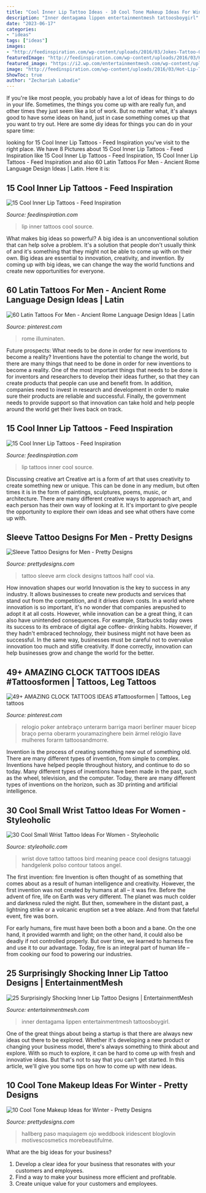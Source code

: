 ```yaml
---
title: "Cool Inner Lip Tattoo Ideas - 10 Cool Tone Makeup Ideas For Winter"
description: "Inner dentagama lippen entertainmentmesh tattoosboygirl"
date: "2023-06-17"
categories:
- "ideas"
tags: ["ideas"]
images:
- "http://feedinspiration.com/wp-content/uploads/2016/03/Jokes-Tattoo-On-Lip.jpg"
featuredImage: "http://feedinspiration.com/wp-content/uploads/2016/03/Hot-Lip-Tattoo-Designs.jpg"
featured_image: "https://i2.wp.com/entertainmentmesh.com/wp-content/uploads/2014/10/insert_here_by_inkjunkie666-d4ryl3m.jpg?w=600"
image: "http://feedinspiration.com/wp-content/uploads/2016/03/Hot-Lip-Tattoo-Designs.jpg"
ShowToc: true
author: "Zechariah Labadie"
---
```



If you're like most people, you probably have a lot of ideas for things to do in your life. Sometimes, the things you come up with are really fun, and other times they just seem like a lot of work. But no matter what, it's always good to have some ideas on hand, just in case something comes up that you want to try out. Here are some diy ideas for things you can do in your spare time: 

	

		
looking for 15 Cool Inner Lip Tattoos - Feed Inspiration you've visit to the right place. We have 8 Pictures about 15 Cool Inner Lip Tattoos - Feed Inspiration like 15 Cool Inner Lip Tattoos - Feed Inspiration, 15 Cool Inner Lip Tattoos - Feed Inspiration and also 60 Latin Tattoos For Men - Ancient Rome Language Design Ideas | Latin. Here it is:
		
    
## 15 Cool Inner Lip Tattoos - Feed Inspiration

<img loading=lazy src="http://feedinspiration.com/wp-content/uploads/2016/03/Jokes-Tattoo-On-Lip.jpg" onerror="this.onerror=null;this.src='https://tse4.mm.bing.net/th?id=OIP.EVmMp0so_uK11FPr3JkQ6gHaKI&amp;pid=15.1';" alt="15 Cool Inner Lip Tattoos - Feed Inspiration">

_Source: feedinspiration.com_

>lip inner tattoos cool source. 

	

What makes big ideas so powerful?
A big idea is an unconventional solution that can help solve a problem. It's a solution that people don't usually think of and it's something that they might not be able to come up with on their own. Big ideas are essential to innovation, creativity, and invention. By coming up with big ideas, we can change the way the world functions and create new opportunities for everyone.

    
## 60 Latin Tattoos For Men - Ancient Rome Language Design Ideas | Latin

<img loading=lazy src="https://i.pinimg.com/736x/7e/03/36/7e0336be918a577950170025993ba4ad.jpg" onerror="this.onerror=null;this.src='https://tse3.mm.bing.net/th?id=OIP.n6YZ-e6VfeZIjB7tD5QLiAAAAA&amp;pid=15.1';" alt="60 Latin Tattoos For Men - Ancient Rome Language Design Ideas | Latin">

_Source: pinterest.com_

>rome illuminaten. 

	

Future prospects: What needs to be done in order for new inventions to become a reality?
Inventions have the potential to change the world, but there are many things that need to be done in order for new inventions to become a reality. One of the most important things that needs to be done is for inventors and researchers to develop their ideas further, so that they can create products that people can use and benefit from. In addition, companies need to invest in research and development in order to make sure their products are reliable and successful. Finally, the government needs to provide support so that innovation can take hold and help people around the world get their lives back on track.

    
## 15 Cool Inner Lip Tattoos - Feed Inspiration

<img loading=lazy src="http://feedinspiration.com/wp-content/uploads/2016/03/Hot-Lip-Tattoo-Designs.jpg" onerror="this.onerror=null;this.src='https://tse2.mm.bing.net/th?id=OIP.md_d543wRVNny7WIb1u5OgHaJ4&amp;pid=15.1';" alt="15 Cool Inner Lip Tattoos - Feed Inspiration">

_Source: feedinspiration.com_

>lip tattoos inner cool source. 

	

Discussing creative art
Creative art is a form of art that uses creativity to create something new or unique. This can be done in any medium, but often times it is in the form of paintings, sculptures, poems, music, or architecture. There are many different creative ways to approach art, and each person has their own way of looking at it. It's important to give people the opportunity to explore their own ideas and see what others have come up with.

    
## Sleeve Tattoo Designs For Men - Pretty Designs

<img loading=lazy src="http://www.prettydesigns.com/wp-content/uploads/2015/01/Clock-Arm-Tattoo.jpg" onerror="this.onerror=null;this.src='https://tse1.mm.bing.net/th?id=OIP.cCRRf_hf_FfPR_eUE3mt5QHaJ4&amp;pid=15.1';" alt="Sleeve Tattoo Designs for Men - Pretty Designs">

_Source: prettydesigns.com_

>tattoo sleeve arm clock designs tattoos half cool via. 

	

How innovation shapes our world
Innovation is the key to success in any industry. It allows businesses to create new products and services that stand out from the competition, and it drives down costs. In a world where innovation is so important, it's no wonder that companies arepushed to adopt it at all costs. However, while innovation can be a great thing, it can also have unintended consequences. For example, Starbucks today owes its success to its embrace of digital age coffee- drinking habits. However, if they hadn't embraced technology, their business might not have been as successful. In the same way, businesses must be careful not to overvalue innovation too much and stifle creativity. If done correctly, innovation can help businesses grow and change the world for the better.

    
## 49+ AMAZING CLOCK TATTOOS IDEAS #Tattoosformen | Tattoos, Leg Tattoos

<img loading=lazy src="https://i.pinimg.com/736x/81/b1/07/81b107c5ce3e96af831f1a018c9302af.jpg" onerror="this.onerror=null;this.src='https://tse2.mm.bing.net/th?id=OIP.kpu_PLZuBQv4KvSeZaHYcQHaNK&amp;pid=15.1';" alt="49+ AMAZING CLOCK TATTOOS IDEAS #Tattoosformen | Tattoos, Leg tattoos">

_Source: pinterest.com_

>relogio poker antebraço unterarm barriga maori berliner mauer bicep braço perna oberarm youramazinghere bein ärmel relógio llave mulheres forarm tattoosandmorre. 

	

Invention is the process of creating something new out of something old. There are many different types of invention, from simple to complex. Inventions have helped people throughout history, and continue to do so today. Many different types of inventions have been made in the past, such as the wheel, television, and the computer. Today, there are many different types of inventions on the horizon, such as 3D printing and artificial intelligence.

    
## 30 Cool Small Wrist Tattoo Ideas For Women - Styleoholic

<img loading=lazy src="https://i.styleoholic.com/2016/12/Black-contour-bird-tattoo.jpg" onerror="this.onerror=null;this.src='https://tse3.mm.bing.net/th?id=OIP.oGgQXOLwgdlq_LxSVTnvtgHaJ4&amp;pid=15.1';" alt="30 Cool Small Wrist Tattoo Ideas For Women - Styleoholic">

_Source: styleoholic.com_

>wrist dove tattoo tattoos bird meaning peace cool designs tatuaggi handgelenk polso contour tatoos angel. 

	

The first invention: fire
Invention is often thought of as something that comes about as a result of human intelligence and creativity. However, the first invention was not created by humans at all – it was fire.
Before the advent of fire, life on Earth was very different. The planet was much colder and darkness ruled the night. But then, somewhere in the distant past, a lightning strike or a volcanic eruption set a tree ablaze. And from that fateful event, fire was born.

For early humans, fire must have been both a boon and a bane. On the one hand, it provided warmth and light; on the other hand, it could also be deadly if not controlled properly. But over time, we learned to harness fire and use it to our advantage. Today, fire is an integral part of human life – from cooking our food to powering our industries.

    
## 25 Surprisingly Shocking Inner Lip Tattoo Designs | EntertainmentMesh

<img loading=lazy src="https://i2.wp.com/entertainmentmesh.com/wp-content/uploads/2014/10/insert_here_by_inkjunkie666-d4ryl3m.jpg?w=600" onerror="this.onerror=null;this.src='https://tse2.mm.bing.net/th?id=OIP.cc6OIpYJvTxPAf5WA_-lRAHaFj&amp;pid=15.1';" alt="25 Surprisingly Shocking Inner Lip Tattoo Designs | EntertainmentMesh">

_Source: entertainmentmesh.com_

>inner dentagama lippen entertainmentmesh tattoosboygirl. 

	

One of the great things about being a startup is that there are always new ideas out there to be explored. Whether it's developing a new product or changing your business model, there's always something to think about and explore. With so much to explore, it can be hard to come up with fresh and innovative ideas. But that's not to say that you can't get started. In this article, we'll give you some tips on how to come up with new ideas.

    
## 10 Cool Tone Makeup Ideas For Winter - Pretty Designs

<img loading=lazy src="https://www.prettydesigns.com/wp-content/uploads/2014/11/Metallic-Eyeshadow.jpg" onerror="this.onerror=null;this.src='https://tse2.mm.bing.net/th?id=OIP.zxAY09SAnTvNcwHoJ9eg5QHaRp&amp;pid=15.1';" alt="10 Cool Tone Makeup Ideas for Winter - Pretty Designs">

_Source: prettydesigns.com_

>hallberg paso maquiagem ojo weddbook iridescent bloglovin motivescosmetics morebeautifulme. 

	

What are the big ideas for your business?
1. Develop a clear idea for your business that resonates with your customers and employees.
2. Find a way to make your business more efficient and profitable.
3. Create unique value for your customers and employees.

